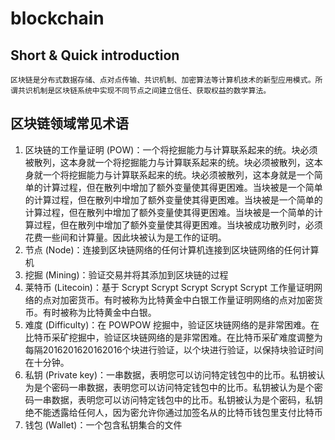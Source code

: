 # blockchain

## Short & Quick introduction
	区块链是分布式数据存储、点对点传输、共识机制、加密算法等计算机技术的新型应用模式。所谓共识机制是区块链系统中实现不同节点之间建立信任、获取权益的数学算法。

## 区块链领域常见术语
1. 区块链的工作量证明 (POW)：一个将挖掘能力与计算联系起来的统。块必须被散列，这本身就一个将挖掘能力与计算联系起来的统。块必须被散列，这本身就一个将挖掘能力与计算联系起来的统。块必须被散列，这本身就是一个简单的计算过程，但在散列中增加了额外变量使其得更困难。当块被是一个简单的计算过程，但在散列中增加了额外变量使其得更困难。当块被是一个简单的计算过程，但在散列中增加了额外变量使其得更困难。当块被是一个简单的计算过程，但在散列中增加了额外变量使其得更困难。当块被成功散列时，必须花费一些间和计算量。因此块被认为是工作的证明。
2. 节点 (Node)：连接到区块链网络的任何计算机连接到区块链网络的任何计算机
3. 挖掘 (Mining)：验证交易并将其添加到区块链的过程
4. 莱特币 (Litecoin)：基于 Scrypt Scrypt Scrypt Scrypt Scrypt 工作量证明网络的点对加密货币。有时被称为比特黄金中白银工作量证明网络的点对加密货币。有时被称为比特黄金中白银。
5. 难度 (Difficulty)：在 POWPOW 挖掘中，验证区块链网络的是非常困难。在比特币采矿挖掘中，验证区块链网络的是非常困难。在比特币采矿难度调整为每隔2016201620162016个块进行验证，以个块进行验证，以保持块验证时间在十分钟。
6. 私钥 (Private key)：一串数据，表明您可以访问特定钱包中的比币。私钥被认为是个密码一串数据，表明您可以访问特定钱包中的比币。私钥被认为是个密码一串数据，表明您可以访问特定钱包中的比币。私钥被认为是个密码，私钥绝不能透露给任何人，因为密允许你通过加签名从的比特币钱包里支付比特币
7. 钱包 (Wallet)：一个包含私钥集合的文件
